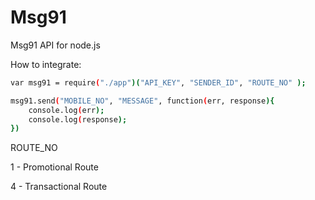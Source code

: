 # Msg91
Msg91 API for node.js

How to integrate:

```sh
var msg91 = require("./app")("API_KEY", "SENDER_ID", "ROUTE_NO" );

msg91.send("MOBILE_NO", "MESSAGE", function(err, response){
    console.log(err);
    console.log(response);
})
```


ROUTE_NO

1 - Promotional Route

4 - Transactional Route


